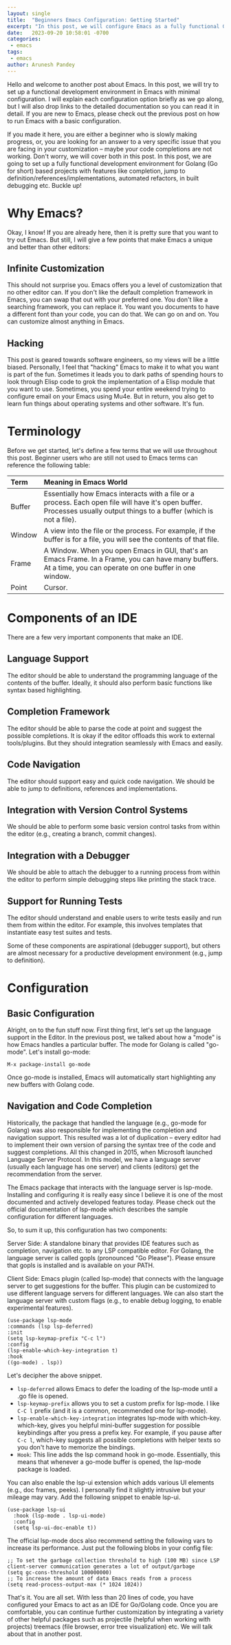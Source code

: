 ```yaml
---
layout: single
title:  "Beginners Emacs Configuration: Getting Started"
excerpt: "In this post, we will configure Emacs as a fully functional Golang IDE"
date:   2023-09-20 10:58:01 -0700
categories: 
 - emacs
tags:
 - emacs
author: Arunesh Pandey
---
```


Hello and welcome to another post about Emacs. In this post, we will try to set up a functional development environment in Emacs with minimal configuration. I will explain each configuration option briefly as we go along, but I will also drop links to the detailed documentation so you can read it in detail. If you are new to Emacs, please check out the previous post on how to run Emacs with a basic configuration.

If you made it here, you are either a beginner who is slowly making progress, or, you are looking for an answer to a very specific issue that you are facing in your customization – maybe your code completions are not working. Don't worry, we will cover both in this post. In this post, we are going to set up a fully functional development environment for Golang (Go for short) based projects with features like completion, jump to definition/references/implementations, automated refactors, in built debugging etc. Buckle up!

# Why Emacs?
Okay, I know! If you are already here, then it is pretty sure that you want to try out Emacs. But still, I will give a few points that make Emacs a unique and better than other editors:

## Infinite Customization

This should not surprise you. Emacs offers you a level of customization that no other editor can. If you don't like the default completion framework in Emacs, you can swap that out with your preferred one. You don't like a searching framework, you can replace it. You want you documents to have a different font than your code, you can do that. We can go on and on. You can customize almost anything in Emacs.

## Hacking

This post is geared towards software engineers, so my views will be a little biased. Personally, I feel that "hacking" Emacs to make it to what you want is part of the fun. Sometimes it leads you to dark paths of spending hours to look through Elisp code to grok the implementation of a Elisp module that you want to use. Sometimes, you spend your entire weekend trying to configure email on your Emacs using Mu4e. But in return, you also get to learn fun things about operating systems and other software. It's fun.

# Terminology

Before we get started, let's define a few terms that we will use throughout this post. Beginner users who are still not used to Emacs terms can reference the following table:

| Term   | Meaning in Emacs World                                                                                                                                                  |
|:-------|:------------------------------------------------------------------------------------------------------------------------------------------------------------------------|
| Buffer | Essentially how Emacs interacts with a file or a process. Each open file will have it's open buffer. Processes usually output things to a buffer (which is not a file). |
| Window | A view into the file or the process. For example, if the buffer is for a file, you will see the contents of that file.                                                  |
| Frame  | A Window. When you open Emacs in GUI, that's an Emacs Frame. In a Frame, you can have many buffers. At a time, you can operate on one buffer in one window.             |
| Point  | Cursor.                                                                                                                                                                        |

# Components of an IDE

There are a few very important components that make an IDE.

## Language Support

The editor should be able to understand the programming language of the contents of the buffer. Ideally, it should also perform basic functions like syntax based highlighting.

## Completion Framework

The editor should be able to parse the code at point and suggest the possible completions. It is okay if the editor offloads this work to external tools/plugins. But they should integration seamlessly with Emacs and easily.

## Code Navigation

The editor should support easy and quick code navigation. We should be able to jump to definitions, references and implementations.

## Integration with Version Control Systems

We should be able to perform some basic version control tasks from within the editor (e.g., creating a branch, commit changes).

## Integration with a Debugger

We should be able to attach the debugger to a running process from within the editor to perform simple debugging steps like printing the stack trace.

## Support for Running Tests

The editor should understand and enable users to write tests easily and run them from within the editor. For example, this involves templates that instantiate easy test suites and tests.

Some of these components are aspirational (debugger support), but others are almost necessary for a productive development environment (e.g., jump to definition).

# Configuration

## Basic Configuration

Alright, on to the fun stuff now. First thing first, let's set up the language support in the Editor. In the previous post, we talked about how a "mode" is how Emacs handles a particular buffer. The mode for Golang is called "go-mode". Let's install go-mode:

``` shell
M-x package-install go-mode
```

Once go-mode is installed, Emacs will automatically start highlighting any new buffers with Golang code.

## Navigation and Code Completion

Historically, the package that handled the language (e.g., go-mode for Golang) was also responsible for implementing the completion and navigation support. This resulted was a lot of duplication – every editor had to implement their own version of parsing the syntax tree of the code and suggest completions. All this changed in 2015, when Microsoft launched Language Server Protocol. In this model, we have a language server (usually each language has one server) and clients (editors) get the recommendation from the server.

The Emacs package that interacts with the language server is lsp-mode. Installing and configuring it is really easy since I believe it is one of the most documented and actively developed features today. Please check out the official documentation of lsp-mode which describes the sample configuration for different languages.

So, to sum it up, this configuration has two components:

Server Side: A standalone binary that provides IDE features such as completion, navigation etc. to any LSP compatible editor. For Golang, the language server is called gopls (pronounced "Go Please"). Please ensure that gopls is installed and is available on your PATH.

Client Side: Emacs plugin (called lsp-mode) that connects with the language server to get suggestions for the buffer. This plugin can be customized to use different language servers for different languages. We can also start the language server with custom flags (e.g., to enable debug logging, to enable experimental features). 

``` emacs-lisp
(use-package lsp-mode
:commands (lsp lsp-deferred)
:init
(setq lsp-keymap-prefix "C-c l")
:config
(lsp-enable-which-key-integration t)
:hook
((go-mode) . lsp))
```

Let's decipher the above snippet.

- `lsp-deferred` allows Emacs to defer the loading of the lsp-mode until a .go file is opened.
- `lsp-keymap-prefix` allows you to set a custom prefix for lsp-mode. I like `C-C l` prefix (and it is a common, recommended one for lsp-mode).
- `lsp-enable-which-key-integration` integrates lsp-mode with which-key. which-key, gives you helpful mini-buffer suggestion for possible keybindings after you press a prefix key. For example, if you pause after `C-c l`, which-key suggests all possible completions with helper texts so you don't have to memorize the bindings.
- `Hook`: This line adds the lsp command hook in go-mode. Essentially, this means that whenever a go-mode buffer is opened, the lsp-mode package is loaded.

You can also enable the lsp-ui extension which adds various UI elements (e.g., doc frames, peeks). I personally find it slightly intrusive but your mileage may vary. Add the following snippet to enable lsp-ui.

``` emacs-lisp
(use-package lsp-ui
  :hook (lsp-mode . lsp-ui-mode)
  :config
  (setq lsp-ui-doc-enable t))
```

The official lsp-mode docs also recommend setting the following vars to increase its performance. Just put the following blobs in your config file:

``` emacs-lisp
;; To set the garbage collection threshold to high (100 MB) since LSP client-server communication generates a lot of output/garbage
(setq gc-cons-threshold 100000000)
;; To increase the amount of data Emacs reads from a process
(setq read-process-output-max (* 1024 1024)) 
```

That's it. You are all set. With less than 20 lines of code, you have configured your Emacs to act as an IDE for Go/Golang code. Once you are comfortable, you can continue further customization by integrating a variety of other helpful packages such as projectile (helpful when working with projects) treemacs (file browser, error tree visualization) etc. We will talk about that in another post.
